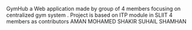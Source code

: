 GymHub a Web application made by group of 4 members focusing on centralized gym system . Project is based on ITP module in SLIIT
4 members as contributors
AMAN MOHAMED
SHAKIR
SUHAIL
SHAMHAN
